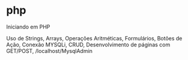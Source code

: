 # php
Iniciando em PHP

Uso de Strings, Arrays, Operações Aritméticas, Formulários, Botões de Ação, Conexão MYSQLi, CRUD, Desenvolvimento de páginas com GET/POST, /localhost/MysqlAdmin
